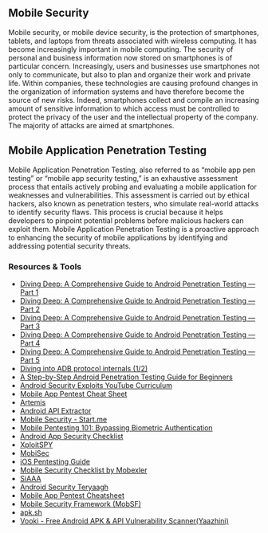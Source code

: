 Mobile Security
---------------
Mobile security, or mobile device security, is the protection of smartphones, tablets, and laptops from threats associated with wireless computing. It has become increasingly important in mobile computing. The security of personal and business information now stored on smartphones is of particular concern. Increasingly, users and businesses use smartphones not only to communicate, but also to plan and organize their work and private life. Within companies, these technologies are causing profound changes in the organization of information systems and have therefore become the source of new risks. Indeed, smartphones collect and compile an increasing amount of sensitive information to which access must be controlled to protect the privacy of the user and the intellectual property of the company. The majority of attacks are aimed at smartphones.

Mobile Application Penetration Testing
--------------------------------------
Mobile Application Penetration Testing, also referred to as “mobile app pen testing” or “mobile app security testing,” is an exhaustive assessment process that entails actively probing and evaluating a mobile application for weaknesses and vulnerabilities. This assessment is carried out by ethical hackers, also known as penetration testers, who simulate real-world attacks to identify security flaws. This process is crucial because it helps developers to pinpoint potential problems before malicious hackers can exploit them. Mobile Application Penetration Testing is a proactive approach to enhancing the security of mobile applications by identifying and addressing potential security threats.

### Resources & Tools
- [Diving Deep: A Comprehensive Guide to Android Penetration Testing — Part 1](https://medium.com/@hackersdump0/diving-deep-a-comprehensive-guide-to-android-penetration-testing-part-1-392cf9abf93f)
- [Diving Deep: A Comprehensive Guide to Android Penetration Testing — Part 2](https://medium.com/@hackersdump0/diving-deep-a-comprehensive-guide-to-android-penetration-testing-part-2-9c33c319a696)
- [Diving Deep: A Comprehensive Guide to Android Penetration Testing — Part 3](https://medium.com/@hackersdump0/diving-deep-a-comprehensive-guide-to-android-penetration-testing-part-3-99e86d021190)
- [Diving Deep: A Comprehensive Guide to Android Penetration Testing — Part 4](https://medium.com/@hackersdump0/diving-deep-a-comprehensive-guide-to-android-penetration-testing-part-4-9bba2880b8cb)
- [Diving Deep: A Comprehensive Guide to Android Penetration Testing — Part 5](https://medium.com/@hackersdump0/diving-deep-a-comprehensive-guide-to-android-penetration-testing-part-5-c1343b0f0ef9)
- [Diving into ADB protocol internals (1/2)](https://www.synacktiv.com/publications/diving-into-adb-protocol-internals-12)
- [A Step-by-Step Android Penetration Testing Guide for Beginners](https://infosecwriteups.com/a-step-by-step-android-penetration-testing-guide-for-beginners-8435e5e969a3?gi=5c1c4415f304)
- [Android Security Exploits YouTube Curriculum](https://github.com/actuator/Android-Security-Exploits-YouTube-Curriculum)
- [Mobile App Pentest Cheat Sheet](https://github.com/tanprathan/MobileApp-Pentest-Cheatsheet)
- [Artemis](https://github.com/HadessCS/Artemis)
- [Android API Extractor](https://github.com/Serhatcck/Android-API-Extractor)
- [Mobile Security - Start.me](https://start.me/p/OmxRqE/mobile)
- [Mobile Pentesting 101: Bypassing Biometric Authentication](https://securitycafe.ro/2022/09/05/mobile-pentesting-101-bypassing-biometric-authentication/)
- [Android App Security Checklist](https://github.com/muellerberndt/android_app_security_checklist)
- [XploitSPY](https://github.com/XploitWizer-Community/XploitSPY)
- [MobiSec](https://mobisec.reyammer.io/)
- [iOS Pentesting Guide](https://payatu.com/blog/ios-pentesting-guide-from-a-n00bs-perspective/)
- [Mobile Security Checklist by Mobexler](https://mobexler.com/checklist.htm)
- [SiAAA](https://m2sup3rn0va.github.io/SiAAA/siaaa.html)
- [Android Security Teryaagh](https://github.com/Ralireza/Android-Security-Teryaagh)
- [Mobile App Pentest Cheatsheet](https://github.com/tanprathan/MobileApp-Pentest-Cheatsheet)
- [Mobile Security Framework (MobSF)](https://github.com/MobSF/Mobile-Security-Framework-MobSF)
- [apk.sh](https://github.com/ax/apk.sh)
- [Vooki - Free Android APK & API Vulnerability Scanner(Yaazhini)](https://www.vegabird.com/yaazhini/)
